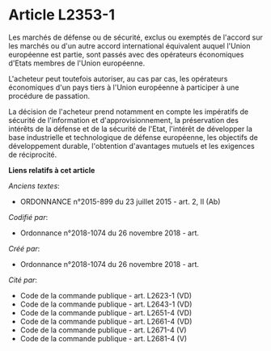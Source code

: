 # Article L2353-1

Les marchés de défense ou de sécurité, exclus ou exemptés de l'accord sur les marchés ou d'un autre accord international
équivalent auquel l'Union européenne est partie, sont passés avec des opérateurs économiques d'Etats membres de l'Union
européenne.

L'acheteur peut toutefois autoriser, au cas par cas, les opérateurs économiques d'un pays tiers à l'Union européenne à
participer à une procédure de passation.

La décision de l'acheteur prend notamment en compte les impératifs de sécurité de l'information et d'approvisionnement, la
préservation des intérêts de la défense et de la sécurité de l'Etat, l'intérêt de développer la base industrielle et
technologique de défense européenne, les objectifs de développement durable, l'obtention d'avantages mutuels et les exigences
de réciprocité.

**Liens relatifs à cet article**

_Anciens textes_:

  - ORDONNANCE n°2015-899 du 23 juillet 2015 - art. 2, II (Ab)

_Codifié par_:

  - Ordonnance n°2018-1074 du 26 novembre 2018 - art.

_Créé par_:

  - Ordonnance n°2018-1074 du 26 novembre 2018 - art.

_Cité par_:

  - Code de la commande publique - art. L2623-1 (VD)
  - Code de la commande publique - art. L2643-1 (VD)
  - Code de la commande publique - art. L2651-4 (VD)
  - Code de la commande publique - art. L2661-4 (VD)
  - Code de la commande publique - art. L2671-4 (V)
  - Code de la commande publique - art. L2681-4 (V)
